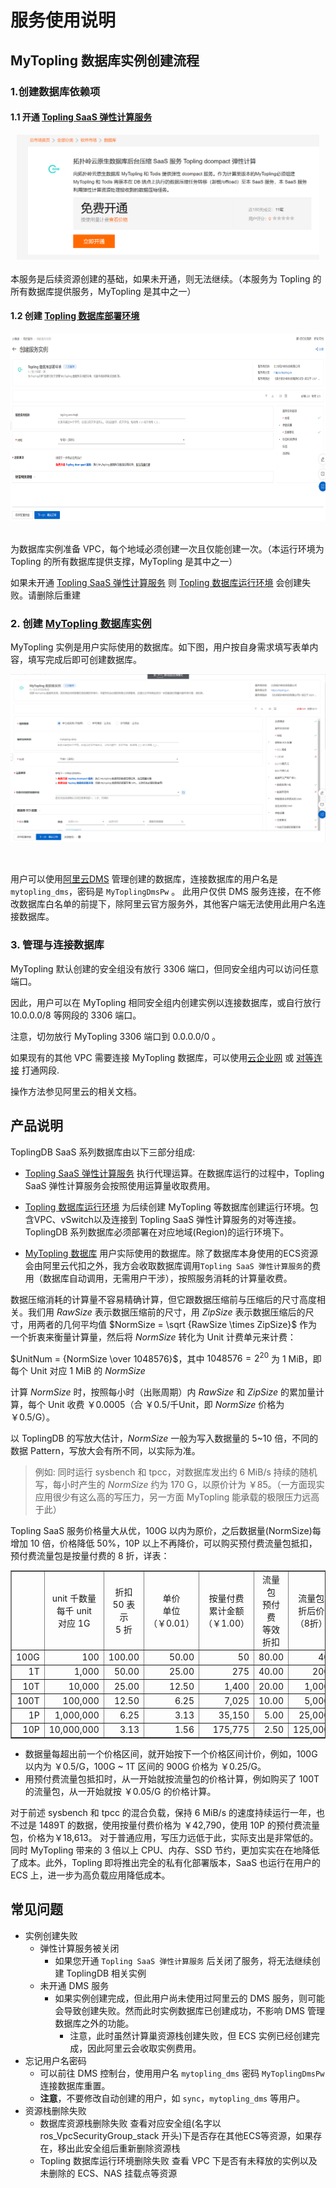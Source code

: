# 服务使用说明

## MyTopling 数据库实例创建流程

### 1.创建数据库依赖项
#### 1.1 开通 [Topling SaaS 弹性计算服务](https://market.aliyun.com/products/56024006/cmgj00064106.html)
<div align="center" >
<img src="img/api-image.png" height="200"/>
</div>
<br />
本服务是后续资源创建的基础，如果未开通，则无法继续。（本服务为 Topling 的所有数据库提供服务，MyTopling 是其中之一）

#### 1.2 创建 [Topling 数据库部署环境](https://computenest.console.aliyun.com/service/instance/create/cn-hangzhou?type=user&ServiceId=service-cb1b7a70ed544bbcaa75)

<div align="center" >
<img src="img/topling-db-env.png" height="300"/>
</div>
<br />

为数据库实例准备 VPC，每个地域必须创建一次且仅能创建一次。（本运行环境为 Topling 的所有数据库提供支撑，MyTopling 是其中之一）

如果未开通 [Topling SaaS 弹性计算服务](https://market.aliyun.com/products/56024006/cmgj00064106.html) 则 [Topling 数据库运行环境](https://computenest.console.aliyun.com/service/instance/create/cn-hangzhou?type=user&ServiceId=service-cb1b7a70ed544bbcaa75)
会创建失败。请删除后重建


### 2. 创建 [MyTopling 数据库实例](https://computenest.console.aliyun.com/service/instance/create/cn-hangzhou?type=user&ServiceId=service-7e82cdf7c86f4d2f906e)

MyTopling 实例是用户实际使用的数据库。如下图，用户按自身需求填写表单内容，填写完成后即可创建数据库。
<br />

![](./img/mytopling-img.png)

<br />

用户可以使用[阿里云DMS](https://dms.aliyun.com/) 管理创建的数据库，连接数据库的用户名是 `mytopling_dms`，密码是 `MyToplingDmsPw` 。
此用户仅供 DMS 服务连接，在不修改数据库白名单的前提下，除阿里云官方服务外，其他客户端无法使用此用户名连接数据库。



### 3. 管理与连接数据库

MyTopling 默认创建的安全组没有放行 3306 端口，但同安全组内可以访问任意端口。

因此，用户可以在 MyTopling 相同安全组内创建实例以连接数据库，或自行放行 10.0.0.0/8 等网段的 3306 端口。

注意，切勿放行 MyTopling 3306 端口到 0.0.0.0/0 。

如果现有的其他 VPC 需要连接 MyTopling 数据库，可以使用[云企业网](https://cen.console.aliyun.com/cen/list) 或 [对等连接](https://vpc.console.aliyun.com/vpcpeer) 打通网段.

操作方法参见阿里云的相关文档。

## 产品说明

ToplingDB SaaS 系列数据库由以下三部分组成:
* [Topling SaaS 弹性计算服务](https://market.aliyun.com/products/56024006/cmgj00064106.html) 执行代理运算。在数据库运行的过程中，Topling SaaS 弹性计算服务会按照使用运算量收取费用。

* [Topling 数据库运行环境](https://computenest.console.aliyun.com/service/instance/create/cn-hangzhou?type=user&ServiceId=service-cb1b7a70ed544bbcaa75)
为后续创建 MyTopling 等数据库创建运行环境。包含VPC、vSwitch以及连接到 Topling SaaS 弹性计算服务的对等连接。ToplingDB 系列数据库必须部署在对应地域(Region)的运行环境下。

* [MyTopling 数据库](https://computenest.console.aliyun.com/service/instance/create/cn-hangzhou?type=user&ServiceId=service-7e82cdf7c86f4d2f906e)
用户实际使用的数据库。除了数据库本身使用的ECS资源会由阿里云代扣之外，我方会收取数据库调用`Topling SaaS 弹性计算服务`的费用（数据库自动调用，无需用户干涉），按照服务消耗的计算量收费。

数据压缩消耗的计算量不容易精确计算，但它跟数据压缩前与压缩后的尺寸高度相关。我们用 $`RawSize`$ 表示数据压缩前的尺寸，用 $`ZipSize`$ 表示数据压缩后的尺寸，用两者的几何平均值 $`NormSize = \sqrt {RawSize \times ZipSize}`$ 作为一个折衷来衡量计算量，然后将 $`NormSize`$ 转化为 Unit 计费单元来计费：

$`UnitNum = {NormSize \over 1048576}`$，其中 $`1048576 = 2^{20}`$ 为 1 MiB，即每个 Unit 对应 1 MiB 的 $`NormSize`$

计算 $`NormSize`$ 时，按照每小时（出账周期）内 $`RawSize`$ 和 $`ZipSize`$ 的累加量计算，每个 Unit 收费 ￥0.0005（合 ￥0.5/千Unit，即 $`NormSize`$ 价格为 ￥0.5/G）。

以 ToplingDB 的写放大估计，$`NormSize`$ 一般为写入数据量的 5~10 倍，不同的数据 Pattern，写放大会有所不同，以实际为准。

> 例如: 同时运行 sysbench 和 tpcc，对数据库发出约 6 MiB/s 持续的随机写，每小时产生的 $`NormSize`$ 约为 170 G，以原价计为 ￥85。（一方面现实应用很少有这么高的写压力，另一方面 MyTopling 能承载的极限压力远高于此）

Topling SaaS 服务价格量大从优，100G 以内为原价，之后数据量(NormSize)每增加 10 倍，价格降低 50%，10P 以上不再降价，可以购买预付费流量包抵扣，预付费流量包是按量付费的 8 折，详表：
<table border=1>
<tbody align=right>
<tr align=middle>
<td></td>
<td>unit 千数量<br>
每千 unit<br>
对应 1G</td>
<td>折扣<br>
50 表示<br>
5 折</td>
<td>单价<br>
单位<br>
（￥0.01）</td>
<td>按量付费<br>
累计金额<br>
（￥1.00）</td>
<td>流量包<br>
预付费<br>
等效折扣</td>
<td>流量包<br>
折后价<br>
（8折）</td>
</tr>
<tr>
<td>100G</td>
<td>100</td>
<td>100.00</td>
<td>50.00</td>
<td>50</td>
<td>80.00</td>
<td>40</td>
</tr>
<tr>
<td>1T</td>
<td>1,000</td>
<td>50.00</td>
<td>25.00</td>
<td>275</td>
<td>40.00</td>
<td>200</td>
</tr>
<tr>
<td>10T</td>
<td>10,000</td>
<td>25.00</td>
<td>12.50</td>
<td>1,400</td>
<td>20.00</td>
<td>1,000</td>
</tr>
<tr>
<td>100T</td>
<td>100,000</td>
<td>12.50</td>
<td>6.25</td>
<td>7,025</td>
<td>10.00</td>
<td>5,000</td>
</tr>
<tr>
<td>1P</td>
<td>1,000,000</td>
<td>6.25</td>
<td>3.13</td>
<td>35,150</td>
<td>5.00</td>
<td>25,000</td>
</tr>
<tr>
<td>10P</td>
<td>10,000,000</td>
<td>3.13</td>
<td>1.56</td>
<td>175,775</td>
<td>2.50</td>
<td>125,000</td>
</tr>
</tbody>
</table>

* 数据量每超出前一个价格区间，就开始按下一个价格区间计价，例如，100G 以内为 ￥0.5/G，100G \~ 1T 区间的 900G 价格为 ￥0.25/G。
* 用预付费流量包抵扣时，从一开始就按流量包的价格计算，例如购买了 100T 的流量包，从一开始就按 ￥0.05/G 的价格计算。

对于前述 sysbench 和 tpcc 的混合负载，保持 6 MiB/s 的速度持续运行一年，也不过是 1489T 的数据，使用按量付费价格为 ￥42,790，使用 10P 的预付费流量包，价格为￥18,613。
对于普通应用，写压力远低于此，实际支出是非常低的。同时 MyTopling 带来的 3 倍以上 CPU、内存、SSD 节约，更加实实在在地降低了成本。此外，Topling 即将推出完全的私有化部署版本，SaaS 也运行在用户的 ECS 上，进一步为高负载应用降低成本。

## 常见问题

* 实例创建失败
  - 弹性计算服务被关闭
    - 如果您开通 `Topling SaaS 弹性计算服务` 后关闭了服务，将无法继续创建 ToplingDB 相关实例
  - 未开通 DMS 服务
    - 如果实例创建完成，但此用户尚未使用过阿里云的 DMS 服务，则可能会导致创建失败。然而此时实例数据库已创建成功，不影响 DMS 管理数据库之外的功能。
      - 注意，此时虽然计算巢资源栈创建失败，但 ECS 实例已经创建完成，因此阿里云会收取实例费用。
* 忘记用户名密码
  - 可以前往 DMS 控制台，使用用户名 `mytopling_dms` 密码 `MyToplingDmsPw` 连接数据库重置。
  - **注意**，不要修改自动创建的用户，如 `sync`，`mytopling_dms` 等用户。
* 资源栈删除失败
  - 数据库资源栈删除失败
  查看对应安全组(名字以 ros_VpcSecurityGroup_stack 开头)下是否存在其他ECS等资源，如果存在，移出此安全组后重新删除资源栈
  - Topling 数据库运行环境删除失败
    查看 VPC 下是否有未释放的实例以及未删除的 ECS、NAS 挂载点等资源



